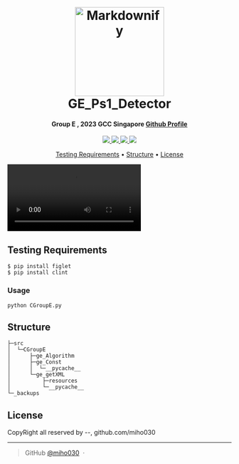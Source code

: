 
<h1 align="center">
  <br>
  <a href="http://www.amitmerchant.com/electron-markdownify"><img src="https://raw.githubusercontent.com/amitmerchant1990/electron-markdownify/master/app/img/markdownify.png" alt="Markdownify" width="200"></a>
  <br>
   GE_Ps1_Detector

  <br>
</h1>

<h4 align="center">Group E , 2023 GCC Singapore <a href="https://github.com/miho030" target="_blank">Github Profile</a></h4>

<p align="center">
  <a href="#">
    <img src="https://img.shields.io/badge/LANG-html5-E34F26?style=for-the-badge&logo=HTML5n&logoColor=white">
  </a>
  <a href="#">
    <img src="https://img.shields.io/badge/CSS-3776AB?style=for-the-badge&logo=HTML5n&logoColor=white">
  </a>
  <a href="#">
    <img src="https://img.shields.io/badge/JavaScript-FFd400?style=for-the-badge&logo=HTML5n&logoColor=white">
  </a>
  <a href="#">
    <img src="https://img.shields.io/badge/COMPILE-VsCode 2019-3776AB?style=for-the-badge&logo=HTML5n&logoColor=white">
  </a>
</p>

<p align="center">
  <a href="#Testing Requirements">Testing Requirements</a> •
  <a href="#Structure">Structure</a> •
  <a href="#related">License</a>
</p>

![vid.mpt](./Cur.mp4)

## Testing Requirements
```
$ pip install figlet
$ pip install clint
```
### Usage
```
python CGroupE.py
```

## Structure

```
├─src
│  └─CGroupE
│      ├─ge_Algorithm
│      ├─ge_Const
│      │  └─__pycache__
│      └─ge_getXML
│          ├─resources
│          └─__pycache__
└─_backups
```

## License
CopyRight all reserved by --,  github.com/miho030

---
> GitHub [@miho030](https://github.com/miho030) &nbsp;&middot;&nbsp;

